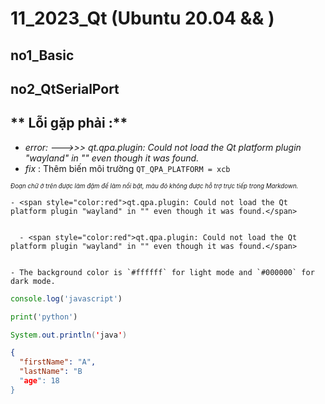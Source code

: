 # 11_2023_Qt (Ubuntu 20.04 && )

## **no1_Basic**


## **no2_QtSerialPort**

## ** Lỗi gặp phải :**

- _error: --->>> qt.qpa.plugin: Could not load the Qt platform plugin "wayland" in "" even though it was found._
- _fix_ : Thêm biến môi trường  ```QT_QPA_PLATFORM = xcb```

<sub><sup>*Đoạn chữ ở trên được làm đậm để làm nổi bật, màu đỏ không được hỗ trợ trực tiếp trong Markdown.*</sup></sub>

    - <span style="color:red">qt.qpa.plugin: Could not load the Qt platform plugin "wayland" in "" even though it was found.</span>

  
      - <span style="color:red">qt.qpa.plugin: Could not load the Qt platform plugin "wayland" in "" even though it was found.</span>


    - The background color is `#ffffff` for light mode and `#000000` for dark mode.


```js
console.log('javascript')
```

```python
print('python')
```

```java
System.out.println('java')
```
   
```json
{
  "firstName": "A",
  "lastName": "B
  "age": 18
}
```
